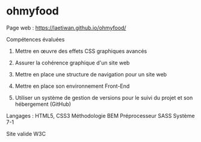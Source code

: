 # ohmyfood

Page web : https://laetiwan.github.io/ohmyfood/

Compétences évaluées


1. Mettre en œuvre des effets CSS graphiques avancés


2. Assurer la cohérence graphique d'un site web


3. Mettre en place une structure de navigation pour un site web


4. Mettre en place son environnement Front-End 


5. Utiliser un système de gestion de versions pour le suivi du projet et son hébergement (GitHub)

Langages : HTML5, CSS3
Méthodologie BEM
Préprocesseur SASS
Système 7-1

Site valide W3C

